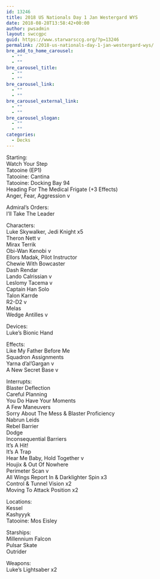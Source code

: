 ```yaml
---
id: 13246
title: 2018 US Nationals Day 1 Jan Westergard WYS
date: 2018-08-28T13:58:42+00:00
author: pwsadmin
layout: swccgpc
guid: https://www.starwarsccg.org/?p=13246
permalink: /2018-us-nationals-day-1-jan-westergard-wys/
bre_add_to_home_carousel:
  - ""
  - ""
bre_carousel_title:
  - ""
  - ""
bre_carousel_link:
  - ""
  - ""
bre_carousel_external_link:
  - ""
  - ""
bre_carousel_slogan:
  - ""
  - ""
categories:
  - Decks
---
```

Starting:  
Watch Your Step  
Tatooine (EP1)  
Tatooine: Cantina  
Tatooine: Docking Bay 94  
Heading For The Medical Frigate (+3 Effects)  
Anger, Fear, Aggression v

Admiral’s Orders:  
I’ll Take The Leader

Characters:  
Luke Skywalker, Jedi Knight x5  
Theron Nett v  
Mirax Terrik  
Obi-Wan Kenobi v  
Ellors Madak, Pilot Instructor  
Chewie With Bowcaster  
Dash Rendar  
Lando Calrissian v  
Leslomy Tacema v  
Captain Han Solo  
Talon Karrde  
R2-D2 v  
Melas  
Wedge Antilles v

Devices:  
Luke’s Bionic Hand

Effects:  
Like My Father Before Me  
Squadron Assignments  
Yarna d’al’Gargan v  
A New Secret Base v

Interrupts:  
Blaster Deflection  
Careful Planning  
You Do Have Your Moments  
A Few Maneuvers  
Sorry About The Mess & Blaster Proficiency  
Nabrun Leids  
Rebel Barrier  
Dodge  
Inconsequential Barriers  
It’s A Hit!  
It’s A Trap  
Hear Me Baby, Hold Together v  
Houjix & Out Of Nowhere  
Perimeter Scan v  
All Wings Report In & Darklighter Spin x3  
Control & Tunnel Vision x2  
Moving To Attack Position x2

Locations:  
Kessel  
Kashyyyk  
Tatooine: Mos Eisley

Starships:  
Millennium Falcon  
Pulsar Skate  
Outrider

Weapons:  
Luke’s Lightsaber x2